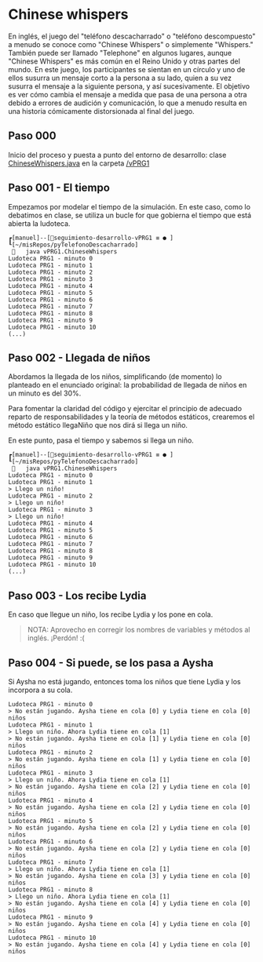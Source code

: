 # Chinese whispers

En inglés, el juego del "teléfono descacharrado" o "teléfono descompuesto" a menudo se conoce como "Chinese Whispers" o simplemente "Whispers." También puede ser llamado "Telephone" en algunos lugares, aunque "Chinese Whispers" es más común en el Reino Unido y otras partes del mundo. En este juego, los participantes se sientan en un círculo y uno de ellos susurra un mensaje corto a la persona a su lado, quien a su vez susurra el mensaje a la siguiente persona, y así sucesivamente. El objetivo es ver cómo cambia el mensaje a medida que pasa de una persona a otra debido a errores de audición y comunicación, lo que a menudo resulta en una historia cómicamente distorsionada al final del juego.

## Paso 000

Inicio del proceso y puesta a punto del entorno de desarrollo: clase [ChineseWhispers.java](ChineseWhispers.java) en la carpeta [/vPRG1](/)

## Paso 001 - El tiempo

Empezamos por modelar el tiempo de la simulación. En este caso, como lo debatimos en clase, se utiliza un bucle for que gobierna el tiempo que está abierta la ludoteca.

```
┏[manuel]--[seguimiento-desarrollo-vPRG1 ≡ ● ]
┖[~/misRepos/pyTelefonoDescacharrado]
    java vPRG1.ChineseWhispers 
Ludoteca PRG1 - minuto 0
Ludoteca PRG1 - minuto 1
Ludoteca PRG1 - minuto 2
Ludoteca PRG1 - minuto 3
Ludoteca PRG1 - minuto 4
Ludoteca PRG1 - minuto 5
Ludoteca PRG1 - minuto 6
Ludoteca PRG1 - minuto 7
Ludoteca PRG1 - minuto 8
Ludoteca PRG1 - minuto 9
Ludoteca PRG1 - minuto 10
(...)
```

## Paso 002 - Llegada de niños

Abordamos la llegada de los niños, simplificando (de momento) lo planteado en el enunciado original: la probabilidad de llegada de niños en un minuto es del 30%.

Para fomentar la claridad del código y ejercitar el principio de adecuado reparto de responsabilidades y la teoría de métodos estáticos, crearemos el método estático llegaNiño que nos dirá si llega un niño.

En este punto, pasa el tiempo y sabemos si llega un niño.

```
┏[manuel]--[seguimiento-desarrollo-vPRG1 ≡ ● ]
┖[~/misRepos/pyTelefonoDescacharrado]
    java vPRG1.ChineseWhispers 
Ludoteca PRG1 - minuto 0
Ludoteca PRG1 - minuto 1
> Llego un niño!
Ludoteca PRG1 - minuto 2
> Llego un niño!
Ludoteca PRG1 - minuto 3
> Llego un niño!
Ludoteca PRG1 - minuto 4
Ludoteca PRG1 - minuto 5
Ludoteca PRG1 - minuto 6
Ludoteca PRG1 - minuto 7
Ludoteca PRG1 - minuto 8
Ludoteca PRG1 - minuto 9
Ludoteca PRG1 - minuto 10
(...)
```

## Paso 003 - Los recibe Lydia

En caso que llegue un niño, los recibe Lydia y los pone en cola.

> NOTA: Aprovecho en corregir los nombres de variables y métodos al inglés. ¡Perdón! :(

## Paso 004 - Si puede, se los pasa a Aysha

Si Aysha no está jugando, entonces toma los niños que tiene Lydia y los incorpora a su cola.

```
Ludoteca PRG1 - minuto 0
> No están jugando. Aysha tiene en cola [0] y Lydia tiene en cola [0] niños
Ludoteca PRG1 - minuto 1
> Llego un niño. Ahora Lydia tiene en cola [1]
> No están jugando. Aysha tiene en cola [1] y Lydia tiene en cola [0] niños
Ludoteca PRG1 - minuto 2
> No están jugando. Aysha tiene en cola [1] y Lydia tiene en cola [0] niños
Ludoteca PRG1 - minuto 3
> Llego un niño. Ahora Lydia tiene en cola [1]
> No están jugando. Aysha tiene en cola [2] y Lydia tiene en cola [0] niños
Ludoteca PRG1 - minuto 4
> No están jugando. Aysha tiene en cola [2] y Lydia tiene en cola [0] niños
Ludoteca PRG1 - minuto 5
> No están jugando. Aysha tiene en cola [2] y Lydia tiene en cola [0] niños
Ludoteca PRG1 - minuto 6
> No están jugando. Aysha tiene en cola [2] y Lydia tiene en cola [0] niños
Ludoteca PRG1 - minuto 7
> Llego un niño. Ahora Lydia tiene en cola [1]
> No están jugando. Aysha tiene en cola [3] y Lydia tiene en cola [0] niños
Ludoteca PRG1 - minuto 8
> Llego un niño. Ahora Lydia tiene en cola [1]
> No están jugando. Aysha tiene en cola [4] y Lydia tiene en cola [0] niños
Ludoteca PRG1 - minuto 9
> No están jugando. Aysha tiene en cola [4] y Lydia tiene en cola [0] niños
Ludoteca PRG1 - minuto 10
> No están jugando. Aysha tiene en cola [4] y Lydia tiene en cola [0] niños
```
